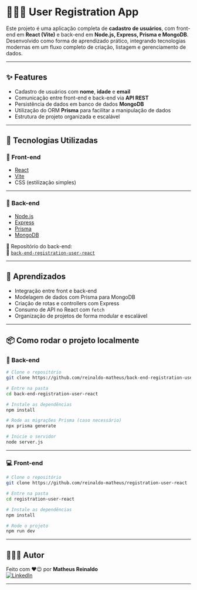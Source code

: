 # 👨🏾‍💻 User Registration App

Este projeto é uma aplicação completa de **cadastro de usuários**, com front-end em **React (Vite)** e back-end em **Node.js, Express, Prisma e MongoDB**. Desenvolvido como forma de aprendizado prático, integrando tecnologias modernas em um fluxo completo de criação, listagem e gerenciamento de dados.

---

## ✨ Features

- Cadastro de usuários com **nome**, **idade** e **email**
- Comunicação entre front-end e back-end via **API REST**
- Persistência de dados em banco de dados **MongoDB**
- Utilização do ORM **Prisma** para facilitar a manipulação de dados
- Estrutura de projeto organizada e escalável

---

## 🚀 Tecnologias Utilizadas

### 🔹 Front-end
- [React](https://reactjs.org/)
- [Vite](https://vitejs.dev/)
- CSS (estilização simples)

---

### 🔹 Back-end
- [Node.js](https://nodejs.org/)
- [Express](https://expressjs.com/)
- [Prisma](https://www.prisma.io/)
- [MongoDB](https://www.mongodb.com/)

📁 Repositório do back-end:  
🔗 [`back-end-registration-user-react`](https://github.com/reinaldo-matheus/back-end-registration-user-react)

---

## 🧠 Aprendizados

- Integração entre front e back-end
- Modelagem de dados com Prisma para MongoDB
- Criação de rotas e controllers com Express
- Consumo de API no React com `fetch`
- Organização de projetos de forma modular e escalável

---

## 📦 Como rodar o projeto localmente

### 🔧 Back-end

```bash
# Clone o repositório
git clone https://github.com/reinaldo-matheus/back-end-registration-user-react

# Entre na pasta
cd back-end-registration-user-react

# Instale as dependências
npm install

# Rode as migrações Prisma (caso necessário)
npx prisma generate

# Inicie o servidor
node server.js
```

---

### 💻 Front-end

```bash
# Clone o repositório
git clone https://github.com/reinaldo-matheus/registration-user-react

# Entre na pasta
cd registration-user-react

# Instale as dependências
npm install

# Rode o projeto
npm run dev
```

---

## 👨🏾‍🎓 Autor

Feito com ❤️😉 por **Matheus Reinaldo**  
[![LinkedIn](https://img.shields.io/badge/-LinkedIn-blue?style=flat-square&logo=linkedin)](https://www.linkedin.com/in/matheus-reinaldo/)

---

